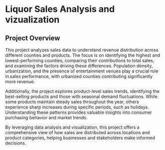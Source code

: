 # Liquor Sales Analysis and vizualization


## Project Overview
This project analyzes sales data to understand revenue distribution across different counties and products. The focus is on identifying the highest and lowest-performing counties, comparing their contributions to total sales, and examining the factors driving these differences. Population density, urbanization, and the presence of entertainment venues play a crucial role in sales performance, with urbanized counties contributing significantly more revenue.

Additionally, the project explores product-level sales trends, identifying the best-selling products and those with seasonal demand fluctuations. While some products maintain steady sales throughout the year, others experience sharp increases during specific periods, such as holidays. Understanding these patterns provides valuable insights into consumer purchasing behavior and market trends.

By leveraging data analysis and visualization, this project offers a comprehensive view of how sales are distributed across locations and product categories, helping businesses and stakeholders make informed decisions.
